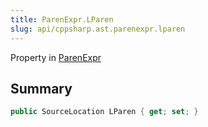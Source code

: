 ```yaml
---
title: ParenExpr.LParen
slug: api/cppsharp.ast.parenexpr.lparen
---
```

Property in [ParenExpr](/api/cppsharp/ast/parenexpr)

## Summary



```csharp
public SourceLocation LParen { get; set; }
```

